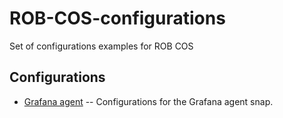 # ROB-COS-configurations
Set of configurations examples for ROB COS

## Configurations
- [Grafana agent](./grafana-agent/grafana-agent.md) -- Configurations for the Grafana agent snap.
